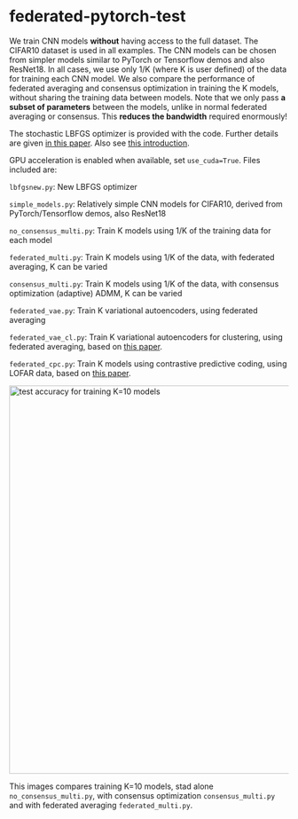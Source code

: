 # federated-pytorch-test
We train CNN models __without__ having access to the full dataset. The CIFAR10 dataset is used in all examples. The CNN models can be chosen from simpler models similar to PyTorch or Tensorflow demos and also ResNet18.  In all cases, we use only 1/K (where K is user defined) of the data for training each CNN model. We also compare the performance of federated averaging and consensus optimization in training the K models, without sharing the training data between models. Note that we only pass __a subset of parameters__ between the models, unlike in normal federated averaging or consensus. This __reduces the bandwidth__ required enormously! 

The stochastic LBFGS optimizer is provided with the code. Further details are given [in this paper](https://ieeexplore.ieee.org/document/8755567). Also see [this introduction](http://sagecal.sourceforge.net/pytorch/index.html).

GPU acceleration is enabled when available, set ```use_cuda=True```.
Files included are:

``` lbfgsnew.py ```: New LBFGS optimizer

``` simple_models.py ```: Relatively simple CNN models for CIFAR10, derived from PyTorch/Tensorflow demos, also ResNet18

``` no_consensus_multi.py ```: Train K models using 1/K of the training data for each model

``` federated_multi.py ```: Train K models using 1/K of the data, with federated averaging, K can be varied

``` consensus_multi.py ```: Train K models using 1/K of the data, with consensus optimization (adaptive) ADMM, K can be varied

``` federated_vae.py ```: Train K variational autoencoders, using federated averaging

``` federated_vae_cl.py ```: Train K variational autoencoders for clustering, using federated averaging, based on [this paper](https://arxiv.org/abs/2005.04613).

``` federated_cpc.py ```: Train K models using contrastive predictive coding, using LOFAR data, based on [this paper](https://arxiv.org/abs/1905.09272).


<img src="comparison.png" alt="test accuracy for training K=10 models" width="700"/>

This images compares training K=10 models, stad alone ```no_consensus_multi.py```, with consensus optimization ```consensus_multi.py``` and with federated averaging ```federated_multi.py```.
